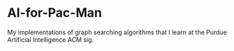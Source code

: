 # AI-for-Pac-Man
My implementations of graph searching algorithms that I learn at the Purdue Artificial Intelligence ACM sig.

